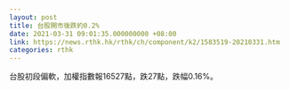 ```yaml
---
layout: post
title: 台股開市後跌約0.2%
date: 2021-03-31 09:01:35.000000000 +08:00
link: https://news.rthk.hk/rthk/ch/component/k2/1583519-20210331.htm
categories: rthk
---
```


台股初段偏軟，加權指數報16527點，跌27點，跌幅0.16%。

